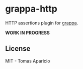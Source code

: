 # grappa-http

HTTP assertions plugin for [grappa](https://github.com/grappa-python/grappa).

**WORK IN PROGRESS**

## License

MIT - Tomas Aparicio
